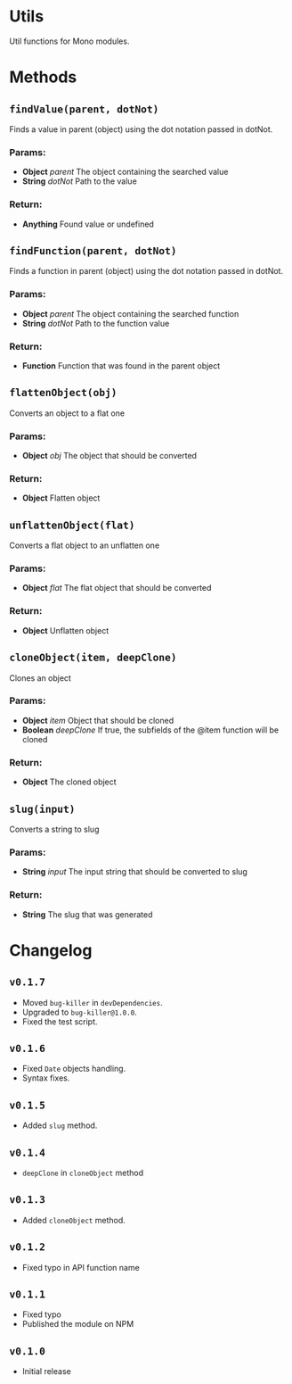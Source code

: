 # Utils
Util functions for Mono modules.

# Methods

## `findValue(parent, dotNot)`
Finds a value in parent (object) using the dot notation passed in dotNot.

### Params:
* **Object** *parent* The object containing the searched value
* **String** *dotNot* Path to the value

### Return:
* **Anything** Found value or undefined

## `findFunction(parent, dotNot)`
Finds a function in parent (object) using the dot notation passed in dotNot.

### Params:
* **Object** *parent* The object containing the searched function
* **String** *dotNot* Path to the function value

### Return:
* **Function** Function that was found in the parent object

## `flattenObject(obj)`
Converts an object to a flat one

### Params:
* **Object** *obj* The object that should be converted

### Return:
* **Object** Flatten object

## `unflattenObject(flat)`
Converts a flat object to an unflatten one

### Params:
* **Object** *flat* The flat object that should be converted

### Return:
* **Object** Unflatten object

## `cloneObject(item, deepClone)`
Clones an object

### Params:
* **Object** *item* Object that should be cloned
* **Boolean** *deepClone* If true, the subfields of the @item function will be cloned

### Return:
* **Object** The cloned object

## `slug(input)`
Converts a string to slug

### Params:
* **String** *input* The input string that should be converted to slug

### Return:
* **String** The slug that was generated

# Changelog
## `v0.1.7`
 - Moved `bug-killer` in `devDependencies`.
 - Upgraded to `bug-killer@1.0.0`.
 - Fixed the test script.

## `v0.1.6`
 - Fixed `Date` objects handling.
 - Syntax fixes.

## `v0.1.5`
 - Added `slug` method.

## `v0.1.4`
 - `deepClone` in `cloneObject` method

## `v0.1.3`
 - Added `cloneObject` method.

## `v0.1.2`
 - Fixed typo in API function name

## `v0.1.1`
 - Fixed typo
 - Published the module on NPM

## `v0.1.0`
 - Initial release
